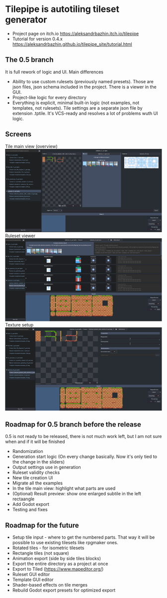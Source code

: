# Tilepipe is autotiling tileset generator

- Project page on itch.io https://aleksandrbazhin.itch.io/tilepipe
- Tutorial for version 0.4.x https://aleksandrbazhin.github.io/tilepipe_site/tutorial.html


## The 0.5 branch 
It is full rework of logic and UI. Main differences
- Ability to use custom rulesets (previously named presets). Those are json files, json schema included in the project. There is a viewer in the GUI.
- Project-like logic for every directory
- Everything is explicit, minimal built-in logic (not examples, not templates, not rulesets). Tile settings are a separate json file by extension .tptile. It's VCS-ready and resolves a lot of problems wuth UI logic.


## Screens
Tile main view (overview)
![Tile overview (unfinished)](docs/Screen1.png)
Ruleset viewer
![Ruleset (unfinished)](docs/Screen2.png)
Texture setup
![Texture settings (unfinished)](docs/Screen3.png)

## Roadmap for 0.5 branch before the release
0.5 is not ready to be released, there is not much work left, but I am not sure when and if it will be finished

- Randomization
- Generation start logic (On every change basically. Now it's only tied to the change in the sliders)
- Output settings use in generation
- Ruleset validity checks
- New tile creation UI
- Migrate all the examples
- In the tile main view: highlight what parts are used
- (Optional) Result preview: show one enlarged subtile in the left rectaangle
- Add Godot export
- Testing and fixes

## Roadmap for the future
- Setup tile input - where to get the numbered parts. That way it will be possible to use existing tilesets like rpgmaker ones.
- Rotated tiles - for isometric tilesets
- Rectangle tiles (not square) 
- Animation export (side by side tiles blocks)
- Export the entire directory as a project at once
- Export to Tiled (https://www.mapeditor.org/)
- Ruleset GUI editor
- Template GUI editor
- Shader-based effects on tile merges
- Rebuild Godot export presets for optimized export